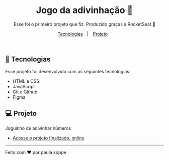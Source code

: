 <h1 align="center"> Jogo da adivinhação 🔮 </h1>

<p align="center">
Esse foi o primeiro projeto que fiz.  
Produzido graças à RocketSeat 🚀
</p>

<p align="center">
  <a href="#-tecnologias">Tecnologias</a>&nbsp;&nbsp;&nbsp;|&nbsp;&nbsp;&nbsp;
  <a href="#-projeto">Projeto</a>&nbsp;&nbsp;&nbsp;
</p>
<br>

## 🚀 Tecnologias

Esse projeto foi desenvolvido com as seguintes tecnologias:

- HTML e CSS
- JavaScript
- Git e Github
- Figma

## 💻 Projeto

Joguinho de adivinhar números

- [Acesse o projeto finalizado, online](https://paulakoppe.github.io/guessingame/)

---

Feito com ♥ por paula koppe
